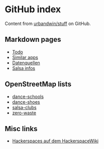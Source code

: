 # GitHub index

Content from [urbandwin/stuff](https://github.com/urbandwin/stuff)
on GitHub.

## Markdown pages

* [Todo](/todo)
* [Similar apps](/similar-apps)
* [Datenquellen](/datenquellen)
* [Salsa infos](/salsa-infos)

## OpenStreetMap lists

* [dance-schools](/stuff/dance-schools)
* [dance-shoes](/stuff/dance-shoes)
* [salsa-clubs](/stuff/salsa-clubs)
* [zero-waste](/stuff/zero-waste)

## Misc links
* [Hackerspaces auf dem HackerspaceWiki](https://wiki.hackerspaces.org/Berlin)
